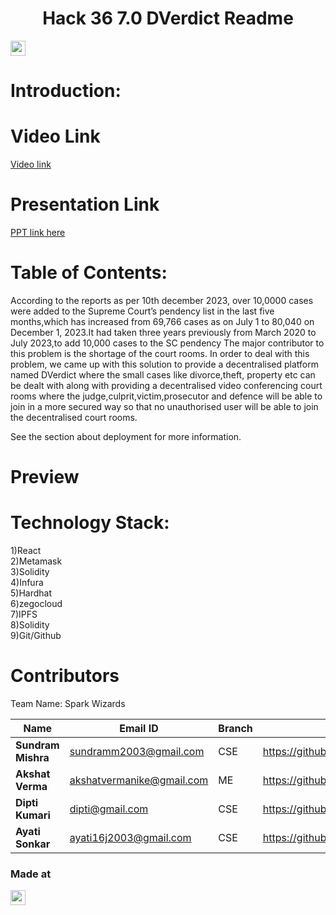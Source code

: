 <h1 align="center">Hack 36 7.0 DVerdict Readme</h1>
<p align="center">
</p>

<a href="https://hack36.com"> <img src="https://cutt.ly/BuiltAtHack36" height=24px> </a>

Introduction:
=============





Video Link
==========
<a href=".">Video link</a>

Presentation Link
==================
  <a href="."> PPT link here </a>

Table of Contents:
==================
According to the reports as per 10th december 2023, over 10,0000 cases were added to the Supreme Court’s pendency list in the last five months,which has increased from 69,766 cases as on July 1 to 80,040 on December 1, 2023.It had taken three years previously from March 2020 to July 2023,to add 10,000 cases to the SC pendency
 The major contributor to this problem is the shortage of the court rooms. 
In order to deal with this problem, we came up with this solution to provide a decentralised platform named DVerdict where the small cases like divorce,theft, property etc can be dealt with along with providing a decentralised video conferencing court rooms where the judge,culprit,victim,prosecutor and defence will be able to join in a more secured way so that no unauthorised user will be able to join the decentralised court rooms. 






See the section about deployment for more information.

# Preview




Technology Stack:
=================

 
1)React <br>
2)Metamask <br>
3)Solidity <br>
4)Infura <br>
5)Hardhat <br>
6)zegocloud <br>
7)IPFS <br>
8)Solidity <br>
9)Git/Github <br>

Contributors
============

Team Name: Spark Wizards

 | Name                           |              Email ID                 |          Branch          |     github                      |  
 |--------------------------------|---------------------------------------|--------------------------|-------------------------------  |
 | **Sundram Mishra**                |    sundramm2003@gmail.com          |            CSE           |https://github.com/KIRTIKUMARKK21| 
 | **Akshat Verma**               |       akshatvermanike@gmail.com       |            ME            | https://github.com/akshatvermavi|
 | **Dipti Kumari**                |     dipti@gmail.com        |            CSE           | https://github.com/Codipk |
 | **Ayati Sonkar**                 |       ayati16j2003@gmail.com              |            CSE           | https://github.com/Ayatisonkar  |          

### Made at
<a href="https://hack36.com"> <img src="https://cutt.ly/BuiltAtHack36" height=24px> </a>
